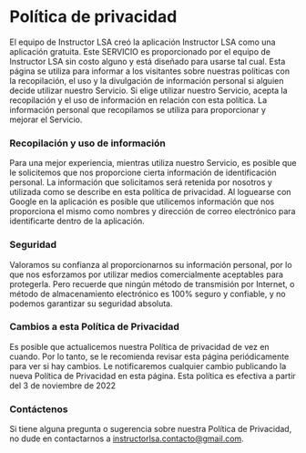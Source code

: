 
# Política de privacidad
El equipo de Instructor LSA creó la aplicación Instructor LSA como una aplicación gratuita. Este SERVICIO es proporcionado por el equipo de Instructor LSA sin costo alguno y está diseñado para usarse tal cual.
Esta página se utiliza para informar a los visitantes sobre nuestras políticas con la recopilación, el uso y la divulgación de información personal si alguien decide utilizar nuestro Servicio.
Si elige utilizar nuestro Servicio, acepta la recopilación y el uso de información en relación con esta política. La información personal que recopilamos se utiliza para proporcionar y mejorar el Servicio.
 
### Recopilación y uso de información
Para una mejor experiencia, mientras utiliza nuestro Servicio, es posible que le solicitemos que nos proporcione cierta información de identificación personal. La información que solicitamos será retenida por nosotros y utilizada como se describe en esta política de privacidad.
Al loguearse con Google en la aplicación es posible que utilicemos información que nos proporciona el mismo como nombres y dirección de correo electrónico para identificarte dentro de la aplicación.
 
### Seguridad
Valoramos su confianza al proporcionarnos su información personal, por lo que nos esforzamos por utilizar medios comercialmente aceptables para protegerla. Pero recuerde que ningún método de transmisión por Internet, o método de almacenamiento electrónico es 100% seguro y confiable, y no podemos garantizar su seguridad absoluta.
 
### Cambios a esta Política de Privacidad
Es posible que actualicemos nuestra Política de privacidad de vez en cuando. Por lo tanto, se le recomienda revisar esta página periódicamente para ver si hay cambios. Le notificaremos cualquier cambio publicando la nueva Política de Privacidad en esta página.
Esta política es efectiva a partir del 3 de noviembre de 2022

### Contáctenos
Si tiene alguna pregunta o sugerencia sobre nuestra Política de Privacidad, no dude en contactarnos a instructorlsa.contacto@gmail.com.
